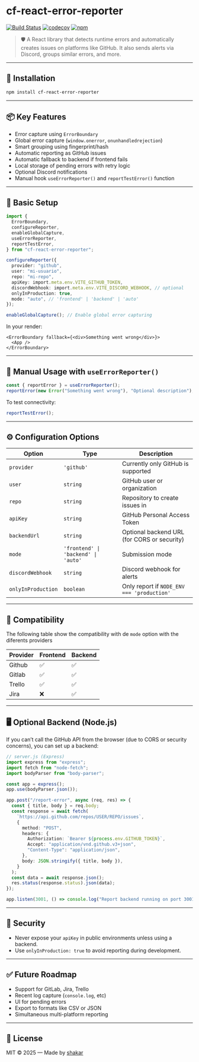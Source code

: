 # cf-react-error-reporter

[![Build Status](https://github.com/cosmo-frameworks/cf-react-error-reporter/actions/workflows/publish.yml/badge.svg)](https://github.com/cosmo-frameworks/cf-react-error-reporter/actions)
[![codecov](https://codecov.io/github/cosmo-frameworks/cf-react-error-reporter/branch/master/graph/badge.svg?token=qdcCsvksE0)](https://codecov.io/github/cosmo-frameworks/cf-react-error-reporter)
[![npm](https://img.shields.io/npm/v/cf-react-error-reporter)](https://www.npmjs.com/package/cf-react-error-reporter)

> 🛡️ A React library that detects runtime errors and automatically creates issues on platforms like GitHub. It also sends alerts via Discord, groups similar errors, and more.

---

## 🚀 Installation

```bash
npm install cf-react-error-reporter
```

---

## 📦 Key Features

- Error capture using `ErrorBoundary`
- Global error capture (`window.onerror`, `onunhandledrejection`)
- Smart grouping using fingerprint/hash
- Automatic reporting as GitHub issues
- Automatic fallback to backend if frontend fails
- Local storage of pending errors with retry logic
- Optional Discord notifications
- Manual hook `useErrorReporter()` and `reportTestError()` function

---

## 🔧 Basic Setup

```ts
import {
  ErrorBoundary,
  configureReporter,
  enableGlobalCapture,
  useErrorReporter,
  reportTestError,
} from "cf-react-error-reporter";

configureReporter({
  provider: "github",
  user: "mi-usuario",
  repo: "mi-repo",
  apiKey: import.meta.env.VITE_GITHUB_TOKEN,
  discordWebhook: import.meta.env.VITE_DISCORD_WEBHOOK, // optional
  onlyInProduction: true,
  mode: "auto", // 'frontend' | 'backend' | 'auto'
});

enableGlobalCapture(); // Enable global error capturing
```

In your render:

```tsx
<ErrorBoundary fallback={<div>Something went wrong</div>}>
  <App />
</ErrorBoundary>
```

---

## 🧠 Manual Usage with `useErrorReporter()`

```ts
const { reportError } = useErrorReporter();
reportError(new Error("Something went wrong"), "Optional description");
```

To test connectivity:

```ts
reportTestError();
```

---

## ⚙️ Configuration Options

| Option             | Type                                | Description                                 |
| ------------------ | ----------------------------------- | ------------------------------------------- |
| `provider`         | `'github'`                          | Currently only GitHub is supported          |
| `user`             | `string`                            | GitHub user or organization                 |
| `repo`             | `string`                            | Repository to create issues in              |
| `apiKey`           | `string`                            | GitHub Personal Access Token                |
| `backendUrl`       | `string`                            | Optional backend URL (for CORS or security) |
| `mode`             | `'frontend' \| 'backend' \| 'auto'` | Submission mode                             |
| `discordWebhook`   | `string`                            | Discord webhook for alerts                  |
| `onlyInProduction` | `boolean`                           | Only report if `NODE_ENV === 'production'`  |

---

## 🔧 Compatibility

The following table show the compatibility with de `mode` option with the diferents providers

| Provider | Frontend | Backend |
| -------- | -------- | ------- |
| Github   | ✅       | ✅      |
| Gitlab   | ✅       | ✅      |
| Trello   | ✅       | ✅      |
| Jira     | ❌       | ✅      |

---

## 🖥️ Optional Backend (Node.js)

If you can’t call the GitHub API from the browser (due to CORS or security concerns), you can set up a backend:

```ts
// server.js (Express)
import express from "express";
import fetch from "node-fetch";
import bodyParser from "body-parser";

const app = express();
app.use(bodyParser.json());

app.post("/report-error", async (req, res) => {
  const { title, body } = req.body;
  const response = await fetch(
    `https://api.github.com/repos/USER/REPO/issues`,
    {
      method: "POST",
      headers: {
        Authorization: `Bearer ${process.env.GITHUB_TOKEN}`,
        Accept: "application/vnd.github.v3+json",
        "Content-Type": "application/json",
      },
      body: JSON.stringify({ title, body }),
    }
  );
  const data = await response.json();
  res.status(response.status).json(data);
});

app.listen(3001, () => console.log("Report backend running on port 3001"));
```

---

## 🔐 Security

- Never expose your `apiKey` in public environments unless using a backend.
- Use `onlyInProduction: true` to avoid reporting during development.

---

## ✅ Future Roadmap

- Support for GitLab, Jira, Trello
- Recent log capture (`console.log`, etc)
- UI for pending errors
- Export to formats like CSV or JSON
- Simultaneous multi-platform reporting

---

## 📄 License

MIT © 2025 — Made by [shakar](https://portfolio.shakarzr.com/)
